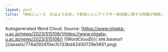 ```yaml
---
layout: post
title: 「NHKニュース　おはよう日本」で新潟ジュニアドクター育成塾に関する特集が放映されます
---
```

Autogenerated Word Cloud.
Source\: [https://www.niigata-u.ac.jp/news/2023/515108/](https://www.niigata-u.ac.jp/news/2023/515108/)
![WordCloud]({{ site.baseurl }}/assets/774a092410ecfc133bd42d30729e5651.png)